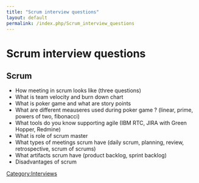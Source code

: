 ```yaml
---
title: "Scrum interview questions"
layout: default
permalink: /index.php/Scrum_interview_questions
---
```


# Scrum interview questions

## Scrum
- How meeting in scrum looks like (three questions)
- What is team velocity and burn down chart
- What is poker game and what are story points
- What are different meauseres used during poker game ? (linear, prime, powers of two, fibonacci)
- What tools do you know supporting agile (IBM RTC, JIRA with Green Hopper, Redmine)
- What is role of scrum master
- What types of meetings scrum have (daily scrum, planning, review, retrospective, scrum of scrums)
- What artifacts scrum have (product backlog, sprint backlog)
- Disadvantages of scrum


[Category:Interviews](Category_Interviews)